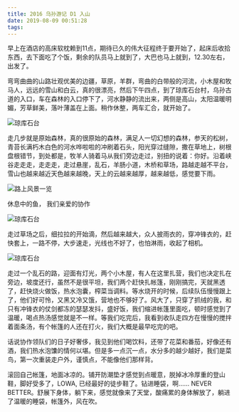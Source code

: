 ```yaml
---
title: 2016 乌孙游记 D1 入山
date: 2019-08-09 00:51:28
tags:
---
```

早上在酒店的高床软枕赖到11点，期待已久的伟大征程终于要开始了，起床后收拾东西，去下面吃了个饭，剩余的队员马上就到了，大巴也马上就到，12.30左右，出发了。

弯弯曲曲的山路壮观优美的边疆，草原，羊群，弯曲的白带般的河流，小木屋和牧马人，远远的雪山和白云，真的很漂亮，然后下午四点，到了琼库石台村，乌孙古道的入口，车在森林的入口停下了，河水静静的流出来，两侧是高山，太阳温暖明媚，芳草鲜美，落叶薄盖在上面。稍作休整，两车汇合，就开始了。

![琼库石台](/2016-乌孙游记-D1/qiongku_shitai.png)

走几步就是原始森林，真的很原始的森林，满足人一切幻想的森林，参天的松树，青苔长满朽木白色的河水哗啦啦的冲刷着石头，阳光穿过缝隙，撒在草地上，树根盘根错节，到处都是，牧羊人骑着马从我们旁边走过，别扭的说着：你好。沿着峡谷走走走，走走走，走过悬崖，乱石，羊肠小道，木桥和草场，路越走越不平台，雪山也越来越近天色越来越晚，天上的云越来越厚，越来越低，感觉要下雨。

![路上风景一览](/2016-乌孙游记-D1/wusun_path.png)

休息中的鱼， 我们亲爱的协作

![琼库石台](/2016-乌孙游记-D1/wusun_man.png)

走过草场之后，细拉拉的开始滴，然后越来越大，众人披雨衣的，穿冲锋衣的，赶快套上，一路不停，大步速走，光线也不好了，也怕淋雨，收起了相机。

![琼库石台](/2016-乌孙游记-D1/wusun_caoyuan.png)

走过一个乱石的路，迎面有灯光，两个小木屋，有人在这里扎营，我们也决定扎在旁边，坡度还行，虽然不是很平坦，我们两个赶快扎帐篷，刚刚搞完，天就黑透了，赶快烧火做饭，热水泡囊，榨菜当调料。等水烧开的时候，后续队伍慢慢跟上了，他们好可怜，又黑又冷又饿，营地也不够好了。风大了，只穿了抓绒的我，和只有冲锋衣的仗剑都冻的瑟瑟发抖，盛好饭，我们缩进帐篷里面吃，顿时感觉到了温暖，喝点热汤感觉就是不一样。等我们吃完后，我看到收队走四方在慢慢的搅拌着面条汤，有个帐篷的人还在打火，我们大概是最早吃完的吧。

话说协作领队们的日子好奢侈，我见到他们喝饮料，还带了花菜和番茄，好像还有酒，我们热水泡馕的情何以堪。但是多一点沉一点，水分多的越少越好，我们是菜鸟，第一次重装走户外，谨慎点，不能像他们那样背。

滚回自己帐篷，地面冰凉的。铺开防潮垫才感觉到点暖意，脱掉冰冷厚重的登山鞋，脚好受多了，LOWA, 已经最好的徒步鞋了。钻进睡袋，啊...... NEVER BETTER。舒展下身体，躺下来，感觉就像来了天堂，酸痛累的身体解放了，躺进了温暖的睡袋，帐篷外，风在吹。